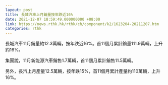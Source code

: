 ```yaml
---
layout: post
title: 長城汽車上月銷量按年跌近16%
date: 2021-12-07 18:59:49.000000000 +08:00
link: https://news.rthk.hk/rthk/ch/component/k2/1623204-20211207.htm
categories: rthk
---
```


長城汽車11月銷量約12.3萬輛，按年跌近16%。首11個月累計銷量111.9萬輛，上升約16%。

集團說，11月新能源汽車銷售1.7萬輛，首11個月累計銷售11.5萬輛。

另外，長汽上月產量12.5萬輛，按年跌15%，首11個月累計產量約110萬輛，上升16%。
